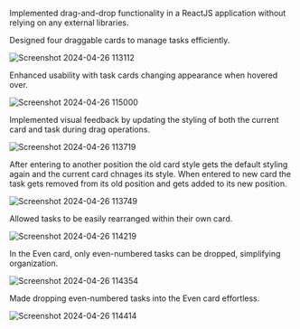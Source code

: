 Implemented drag-and-drop functionality in a ReactJS application without relying on any external libraries.

Designed four draggable cards to manage tasks efficiently.

![Screenshot 2024-04-26 113112](https://github.com/demetgas/drag-n-drop/assets/77278951/670bef56-a05b-4d6a-9d5a-fd6345a7a30c)

Enhanced usability with task cards changing appearance when hovered over.

![Screenshot 2024-04-26 115000](https://github.com/demetgas/drag-n-drop/assets/77278951/b6076039-1574-420f-b609-53a791413363)

Implemented visual feedback by updating the styling of both the current card and task during drag operations.

![Screenshot 2024-04-26 113719](https://github.com/demetgas/drag-n-drop/assets/77278951/f840ab69-3b32-4690-90cc-ab6dc850494f)

After entering to another position the old card style gets the default styling again and the current card chnages its style. When entered to new card the task gets removed from its old position and gets added to its new position.  

![Screenshot 2024-04-26 113749](https://github.com/demetgas/drag-n-drop/assets/77278951/c4e44ec8-3561-41f8-ad19-c624f01cb0a3)

Allowed tasks to be easily rearranged within their own card.

![Screenshot 2024-04-26 114219](https://github.com/demetgas/drag-n-drop/assets/77278951/3db73232-f1a1-4f5c-afba-dd80bb6f4854)

In the Even card, only even-numbered tasks can be dropped, simplifying organization.

![Screenshot 2024-04-26 114354](https://github.com/demetgas/drag-n-drop/assets/77278951/41f133fc-1f7c-42d1-bc09-0381ef85586f)

Made dropping even-numbered tasks into the Even card effortless.

![Screenshot 2024-04-26 114414](https://github.com/demetgas/drag-n-drop/assets/77278951/b96572f0-05e7-4aaa-84c3-23ac653dc0c9)

